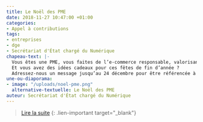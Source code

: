 ```yaml
---
title: Le Noël des PME
date: 2018-11-27 10:47:00 +01:00
categories:
- Appel à contributions
tags:
- entreprises
- dge
- Secrétariat d'État chargé du Numérique
chapeau-text: |-
  Vous êtes une PME, vous faites de l’e-commerce responsable, valorisant l’impact local, les circuits courts ou l’éco-conception.
  Et vous avez des idées cadeaux pour ces fêtes de fin d’année ?
  Adressez-nous un message jusqu’au 24 décembre pour être référencée à [lenoeldespme.dge@finances.gouv.fr](mailto:lenoeldespme.dge@finances.gouv.fr)
une-ou-diaporama:
- image: "/uploads/noel-pme.png"
  alternative-textuelle: Le Noël des PME
auteur: Secrétariat d'État chargé du Numérique
---
```


>[Lire la suite](https://secretariat-etat.numerique.gouv.fr/noel-pme)
{: .lien-important target="_blank"}